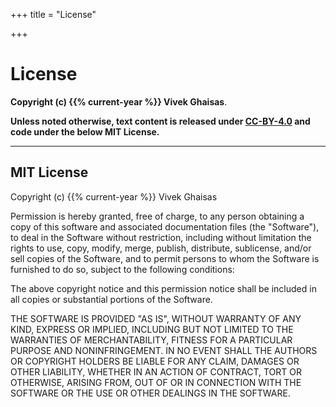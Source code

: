 +++
title = "License"

+++
<h1 class="post-title">License</h1>

**Copyright (c) {{% current-year %}} Vivek Ghaisas**.

**Unless noted otherwise, text content is released under <a rel="license" href="http://creativecommons.org/licenses/by/4.0/" target="_blank">CC-BY-4.0</a> and code under the below MIT License.**

---

## MIT License

Copyright (c) {{% current-year %}} Vivek Ghaisas

Permission is hereby granted, free of charge, to any person obtaining a copy of this software and associated documentation files (the "Software"), to deal in the Software without restriction, including without limitation the rights to use, copy, modify, merge, publish, distribute, sublicense, and/or sell copies of the Software, and to permit persons to whom the Software is furnished to do so, subject to the following conditions:

The above copyright notice and this permission notice shall be included in all copies or substantial portions of the Software.

THE SOFTWARE IS PROVIDED "AS IS", WITHOUT WARRANTY OF ANY KIND, EXPRESS OR IMPLIED, INCLUDING BUT NOT LIMITED TO THE WARRANTIES OF MERCHANTABILITY, FITNESS FOR A PARTICULAR PURPOSE AND NONINFRINGEMENT. IN NO EVENT SHALL THE AUTHORS OR COPYRIGHT HOLDERS BE LIABLE FOR ANY CLAIM, DAMAGES OR OTHER LIABILITY, WHETHER IN AN ACTION OF CONTRACT, TORT OR OTHERWISE, ARISING FROM, OUT OF OR IN CONNECTION WITH THE SOFTWARE OR THE USE OR OTHER DEALINGS IN THE SOFTWARE.
